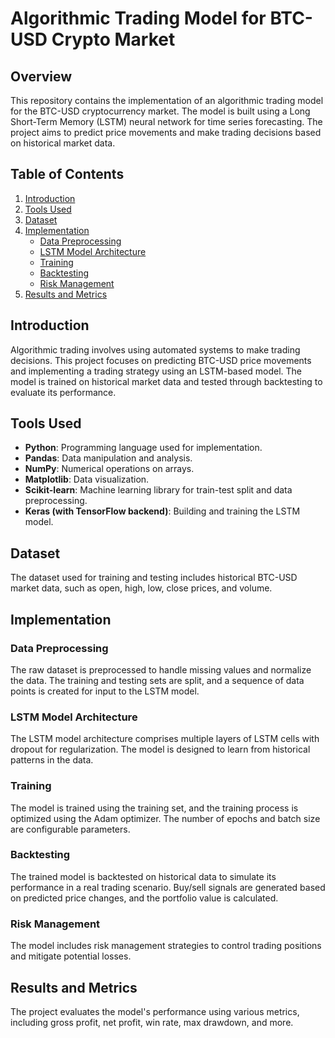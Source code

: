 # Algorithmic Trading Model for BTC-USD Crypto Market

## Overview

This repository contains the implementation of an algorithmic trading model for the BTC-USD cryptocurrency market. The model is built using a Long Short-Term Memory (LSTM) neural network for time series forecasting. The project aims to predict price movements and make trading decisions based on historical market data.

## Table of Contents

1. [Introduction](#introduction)
2. [Tools Used](#tools-used)
3. [Dataset](#dataset)
4. [Implementation](#implementation)
   - [Data Preprocessing](#data-preprocessing)
   - [LSTM Model Architecture](#lstm-model-architecture)
   - [Training](#training)
   - [Backtesting](#backtesting)
   - [Risk Management](#risk-management)
5. [Results and Metrics](#results-and-metrics)

## Introduction

Algorithmic trading involves using automated systems to make trading decisions. This project focuses on predicting BTC-USD price movements and implementing a trading strategy using an LSTM-based model. The model is trained on historical market data and tested through backtesting to evaluate its performance.

## Tools Used

- **Python**: Programming language used for implementation.
- **Pandas**: Data manipulation and analysis.
- **NumPy**: Numerical operations on arrays.
- **Matplotlib**: Data visualization.
- **Scikit-learn**: Machine learning library for train-test split and data preprocessing.
- **Keras (with TensorFlow backend)**: Building and training the LSTM model.

## Dataset

The dataset used for training and testing includes historical BTC-USD market data, such as open, high, low, close prices, and volume.

## Implementation

### Data Preprocessing

The raw dataset is preprocessed to handle missing values and normalize the data. The training and testing sets are split, and a sequence of data points is created for input to the LSTM model.

### LSTM Model Architecture

The LSTM model architecture comprises multiple layers of LSTM cells with dropout for regularization. The model is designed to learn from historical patterns in the data.

### Training

The model is trained using the training set, and the training process is optimized using the Adam optimizer. The number of epochs and batch size are configurable parameters.

### Backtesting

The trained model is backtested on historical data to simulate its performance in a real trading scenario. Buy/sell signals are generated based on predicted price changes, and the portfolio value is calculated.

### Risk Management

The model includes risk management strategies to control trading positions and mitigate potential losses.

## Results and Metrics

The project evaluates the model's performance using various metrics, including gross profit, net profit, win rate, max drawdown, and more.
